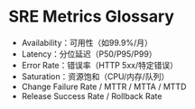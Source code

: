 # SRE Metrics Glossary

- Availability：可用性（如99.9%/月）
- Latency：分位延迟（P50/P95/P99）
- Error Rate：错误率（HTTP 5xx/特定错误）
- Saturation：资源饱和（CPU/内存/队列）
- Change Failure Rate / MTTR / MTTA / MTTD
- Release Success Rate / Rollback Rate
